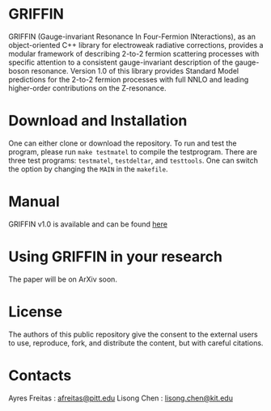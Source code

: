 # GRIFFIN  
GRIFFIN (Gauge-invariant Resonance In Four-Fermion INteractions), as an object-oriented C++ library for electroweak radiative corrections, provides a modular framework of describing 2-to-2 fermion scattering processes with specific attention to a consistent gauge-invariant description of the gauge-boson resonance. Version 1.0 of this library provides Standard Model predictions for the 2-to-2 fermion processes with full NNLO and leading higher-order contributions on the Z-resonance.

# Download and Installation
One can either clone or download the repository. 
To run and test the program, please run `make testmatel` to compile the testprogram.
There are three test programs: `testmatel`, `testdeltar`, and `testtools`. One can switch the option by 
changing the `MAIN` in the `makefile`.

# Manual
GRIFFIN v1.0 is available and can be found [here](https://github.com/lisongc/GRIFFIN_manual)

# Using GRIFFIN in your research
The paper will be on ArXiv soon.

# License
The authors of this public repository give the consent to the external users to use, reproduce, fork, and distribute the content, but with careful citations.

# Contacts
Ayres Freitas : afreitas@pitt.edu
Lisong Chen : lisong.chen@kit.edu
